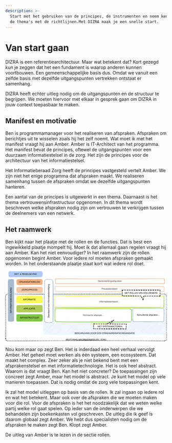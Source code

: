 ```yaml
---
description: >-
  Start met het gebruiken van de principes, de instrumenten en neem kennis van
  de thema's met de richtlijnen.Met DIZRA maak je een snelle start.
---
```


# Van start gaan

DIZRA is een referentiearchitectuur. Maar wat betekent dat? Kort gezegd kun je zeggen dat het een fundament is waarop anderen kunnen voortbouwen. Een gemeenschappelijke basis dus. Omdat we vanuit een zelfde basis met dezelfde uitgangspunten vertrekken ontstaat er samenhang.

DIZRA heeft echter uitleg nodig om de uitgangspunten en de structuur te begrijpen. We moeten hiervoor met elkaar in gesprek gaan om DIZRA in jouw context toepasbaar te maken. 

## Manifest en motivatie

Ben is programmamanager voor het realiseren van afspraken. Afspraken om berichtjes uit te wisselen zoals hij het zelf noemt. Wat moet ik met het manifest vraagt hij aan Amber. Amber is IT-Architect van het programma. Het manifest bevat de principes, oftewel de uitgangspunten voor een duurzaam informatiestelsel in de zorg. Het zijn de principes voor de architectuur van het informatiestelsel. 

Het Informatieberaad Zorg heeft de principes vastgesteld vertelt Amber. We zijn niet het enige programma dat afspraken maakt. We realiseren samenhang tussen de afspraken omdat we dezelfde uitgangspunten hanteren.

Een aantal van de principes is uitgewerkt in een thema. Daarnaast is het thema vertrouwensinfrastructuur opgenomen. In dit thema wordt beschreven welke afspraken nodig zijn om vertrouwen te verkrijgen tussen de deelnemers van een netwerk.

## Het raamwerk

Ben kijkt naar het plaatje met de rollen en de functies. Dat is best een ingewikkeld plaatje mompelt hij. Moet ik dat allemaal gaan regelen vraagt hij aan Amber. Kan het niet eenvoudiger? In het raamwerk zijn de rollen opgenomen begint Amber. Voor iedere rol moeten afspraken gemaakt worden. In het onderstaande plaatje staat kort wat iedere rol doet. 

![Figuur 2: Raamwerk van afspraken](.gitbook/assets/overview.svg)

Nou kom maar op zegt Ben. Het is inderdaad een heel verhaal vervolgt Amber. Het geheel moet werken als één systeem, een ecosysteem. Dat maakt het complex. Zeer zeker als je niet bekend bent met een afsprakenstelsel en met informatietechnologie. Het is ook heel abstract. Waarom is dat vraagt Ben. Kan het niet concreter? De toepassingen zijn concreet zegt Amber, maar het model is abstract. Je kunt het model op vele manieren toepassen. Dat is nodig omdat de zorg vele toepassingen kent.

Ik zal het model uitleggen op basis van de rollen. Ik zal ingaan op iedere rol en wat het betekent. Maar ook over de afspraken die we moeten maken voor die rol. Voor de afspraken is het het noodzakelijk dat we weten welke partij welke rol gaat spelen. Op ieder van de onderwerpen die we behandelen zijn boekenkasten vol geschreven. De uitleg die ik geef is daarom globaal zegt Amber. We hebt dus specialisten nodig om de afspraken te maken zegt Ben. Klopt zegt Amber.

De uitleg van Amber is te lezen in de sectie rollen.

